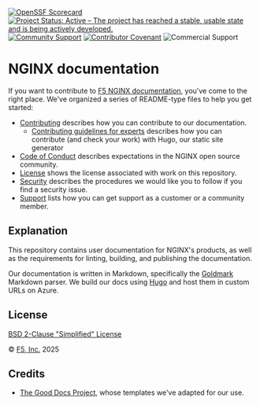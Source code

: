 [![OpenSSF Scorecard](https://api.securityscorecards.dev/projects/github.com/nginxinc/template-repository/badge)](https://securityscorecards.dev/viewer/?uri=github.com/nginxinc/template-repository)
[![Project Status: Active – The project has reached a stable, usable state and is being actively developed.](https://www.repostatus.org/badges/latest/active.svg)](https://www.repostatus.org/#active)
[![Community Support](https://badgen.net/badge/support/community/cyan?icon=awesome)](https://github.com/nginxinc/template-repository/blob/main/SUPPORT.md)
[![Contributor Covenant](https://img.shields.io/badge/Contributor%20Covenant-2.1-4baaaa.svg)](https://github.com/nginxinc/template-repository/main/CODE_OF_CONDUCT.md)
![Commercial Support](https://badgen.net/badge/support/commercial/green?icon=awesome)

<!-- These are the "repo [status badge](https://www.repostatus.org/)s" and the community support badges -->

# NGINX documentation

If you want to contribute to [F5 NGINX documentation](https://docs.nginx.com), you've come to the right place. We've organized a series of README-type files to help you get started:

- [Contributing](/CONTRIBUTING.md) describes how you can contribute to our documentation.
  - [Contributing guidelines for experts](/CONTRIBUTING_DOCS.md) describes how you can contribute (and check your work) with Hugo, our static site generator
- [Code of Conduct](/CODE_OF_CONDUCT.md) describes expectations in the NGINX open source community.
- [License](/LICENSE) shows the license associated with work on this repository.
- [Security](/SECURITY.md) describes the procedures we would like you to follow if you find a security issue.
- [Support](/SUPPORT.md) lists how you can get support as a customer or a community member.

## Explanation

This repository contains user documentation for NGINX's products, as well as the requirements for linting, building, and publishing the documentation.

Our documentation is written in Markdown, specifically the [Goldmark](https://github.com/yuin/goldmark) Markdown parser.
We build our docs using [Hugo](https://gohugo.io) and host them in custom URLs on Azure.

## License

[BSD 2-Clause "Simplified" License](/LICENSE)

&copy; [F5, Inc.](https://www.f5.com/) 2025


## Credits

- [The Good Docs Project](https://www.thegooddocsproject.dev/), whose templates we've adapted for our use.
